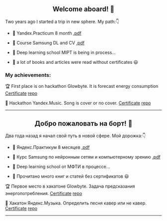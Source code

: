 <h2 align='center'>Welcome aboard! &#129309;</h2>


Two years ago I started a trip in new sphere. My path:&#128071;

+ :orange_book: Yandex.Practicum 8 month  [.pdf](https://github.com/sidordima/Self/blob/main/Cert_Sidorov_YA.Practicum(eng).pdf)

+ :closed_book: Course Samsung DL and CV [.pdf](https://github.com/sidordima/Self/blob/main/Cert_Sidorov_SamsungCV.pdf)

+ :green_book: Deep learning school MIPT is being in process...

+ :school_satchel: a lot of books and articles were read without certificates :smiley:

<h3 align='left'>My achievements:</h3>

:trophy: First place is on hackathon Glowbyte. It is forecast energy consumption [Certificate](https://github.com/sidordima/Self/blob/main/Cert_Sidorov_Glowbyte.pdf)  [repo](https://github.com/Hackaton-glowbyte-team/first-competition)

:guitar: Hackathon Yandex.Music. Song is cover or no cover. [Certificate](https://github.com/sidordima/Self/blob/main/Cert_Sidorov_YAMusic.pdf)  [repo](https://github.com/LeoUS16/Yandex_Music)

------
<h2 align='center'>Добро пожаловать на борт! &#129309;</h2>
Два года назад я начал свой путь в новой сфере. Мой дорожка:&#128071;

+ :orange_book: Яндекс.Практикум 8 месяцев [.pdf](https://github.com/sidordima/Self/blob/main/Cert_Sidorov_YA.Practicum(rus).pdf)

+ :closed_book: Курс Samsung по нейронным сетям и компьютерному зрению [.pdf](https://github.com/sidordima/Self/blob/main/Cert_Sidorov_SamsungCV.pdf)

+ :green_book: Deep learning school от МФТИ в процессе...

+ :school_satchel: Прочитано много книг и статей без сертификатов :smiley:



:trophy: Первое место в хакатоне Glowbyte. Задача предсказания энергопотребления.  [Certificate](https://github.com/sidordima/Self/blob/main/Cert_Sidorov_Glowbyte.pdf)  [repo](https://github.com/Hackaton-glowbyte-team/first-competition)

:guitar: Хакатон Яндекс.Музыка. Определить песня кавер или не кавер. [Certificate](https://github.com/sidordima/Self/blob/main/Cert_Sidorov_YAMusic.pdf)  [repo](https://github.com/LeoUS16/Yandex_Music)

------


